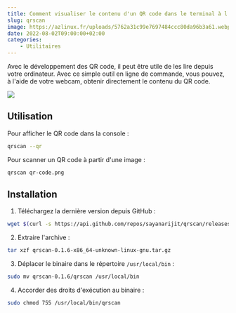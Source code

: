 ```yaml
---
title: Comment visualiser le contenu d'un QR code dans le terminal à l'aide de la webcam ?
slug: qrscan
image: https://azlinux.fr/uploads/5762a31c99e7697484ccc80da96b3a61.webp
date: 2022-08-02T09:00:00+02:00
categories:
    - Utilitaires
---
```


Avec le développement des QR code, il peut être utile de les lire depuis votre ordinateur. Avec ce simple outil en ligne de commande, vous pouvez, à l'aide de votre webcam, obtenir directement le contenu du QR code.

![](https://azlinux.fr/uploads/a69166c80d512b6168297cb4d14c8ebe.webp)

## Utilisation

Pour afficher le QR code dans la console :

```bash
qrscan --qr
```

Pour scanner un QR code à partir d'une image :

```bash
qrscan qr-code.png
```

## Installation

1. Téléchargez la dernière version depuis GitHub :

```bash
wget $(curl -s https://api.github.com/repos/sayanarijit/qrscan/releases/latest | jq -r '.assets[5] | .browser_download_url') 
```

2. Extraire l'archive :

```bash
tar xzf qrscan-0.1.6-x86_64-unknown-linux-gnu.tar.gz
```

3. Déplacer le binaire dans le répertoire `/usr/local/bin` :

```bash
sudo mv qrscan-0.1.6/qrscan /usr/local/bin
```

4. Accorder des droits d'exécution au binaire :

```bash
sudo chmod 755 /usr/local/bin/qrscan
```
